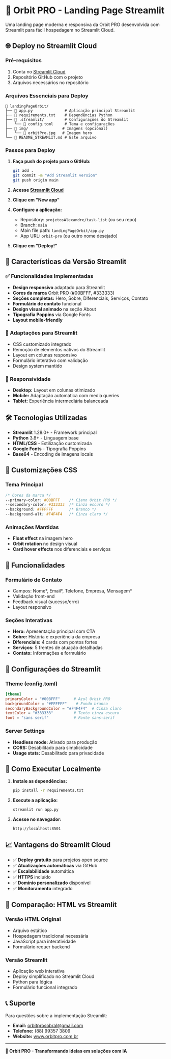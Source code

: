 # 🚀 Orbit PRO - Landing Page Streamlit

Uma landing page moderna e responsiva da Orbit PRO desenvolvida com Streamlit para fácil hospedagem no Streamlit Cloud.

## 🌐 Deploy no Streamlit Cloud

### Pré-requisitos

1. Conta no [Streamlit Cloud](https://streamlit.io/cloud)
2. Repositório GitHub com o projeto
3. Arquivos necessários no repositório

### Arquivos Essenciais para Deploy

```
📁 landingPageOrbit/
├── 📄 app.py              # Aplicação principal Streamlit
├── 📄 requirements.txt    # Dependências Python
├── 📁 .streamlit/         # Configurações do Streamlit
│   └── 📄 config.toml     # Tema e configurações
├── 📁 img/               # Imagens (opcional)
│   └── 📄 orbitPro.jpg   # Imagem hero
└── 📄 README_STREAMLIT.md # Este arquivo
```

### Passos para Deploy

1. **Faça push do projeto para o GitHub:**

   ```bash
   git add .
   git commit -m "Add Streamlit version"
   git push origin main
   ```

2. **Acesse [Streamlit Cloud](https://share.streamlit.io/)**

3. **Clique em "New app"**

4. **Configure a aplicação:**

   - Repository: `projetosAlexandre/task-list` (ou seu repo)
   - Branch: `main`
   - Main file path: `landingPageOrbit/app.py`
   - App URL: `orbit-pro` (ou outro nome desejado)

5. **Clique em "Deploy!"**

## 🎨 Características da Versão Streamlit

### ✅ Funcionalidades Implementadas

- **Design responsivo** adaptado para Streamlit
- **Cores da marca** Orbit PRO (#00BFFF, #333333)
- **Seções completas:** Hero, Sobre, Diferenciais, Serviços, Contato
- **Formulário de contato** funcional
- **Design visual animado** na seção About
- **Tipografia Poppins** via Google Fonts
- **Layout mobile-friendly**

### 🎯 Adaptações para Streamlit

- CSS customizado integrado
- Remoção de elementos nativos do Streamlit
- Layout em colunas responsivo
- Formulário interativo com validação
- Design system mantido

### 📱 Responsividade

- **Desktop:** Layout em colunas otimizado
- **Mobile:** Adaptação automática com media queries
- **Tablet:** Experiência intermediária balanceada

## 🛠️ Tecnologias Utilizadas

- **Streamlit** 1.28.0+ - Framework principal
- **Python** 3.8+ - Linguagem base
- **HTML/CSS** - Estilização customizada
- **Google Fonts** - Tipografia Poppins
- **Base64** - Encoding de imagens locais

## 🎨 Customizações CSS

### Tema Principal

```css
/* Cores da marca */
--primary-color: #00BFFF    /* Ciano Orbit PRO */
--secondary-color: #333333  /* Cinza escuro */
--background: #FFFFFF       /* Branco */
--background-alt: #F4F4F4   /* Cinza claro */
```

### Animações Mantidas

- **Float effect** na imagem hero
- **Orbit rotation** no design visual
- **Card hover effects** nos diferenciais e serviços

## 📧 Funcionalidades

### Formulário de Contato

- Campos: Nome*, Email*, Telefone, Empresa, Mensagem\*
- Validação front-end
- Feedback visual (sucesso/erro)
- Layout responsivo

### Seções Interativas

- **Hero:** Apresentação principal com CTA
- **Sobre:** História e experiência da empresa
- **Diferenciais:** 4 cards com pontos fortes
- **Serviços:** 5 frentes de atuação detalhadas
- **Contato:** Informações e formulário

## 🔧 Configurações do Streamlit

### Theme (config.toml)

```toml
[theme]
primaryColor = "#00BFFF"      # Azul Orbit PRO
backgroundColor = "#FFFFFF"    # Fundo branco
secondaryBackgroundColor = "#F4F4F4"  # Cinza claro
textColor = "#333333"         # Texto cinza escuro
font = "sans serif"           # Fonte sans-serif
```

### Server Settings

- **Headless mode:** Ativado para produção
- **CORS:** Desabilitado para simplicidade
- **Usage stats:** Desabilitado para privacidade

## 🚀 Como Executar Localmente

1. **Instale as dependências:**

   ```bash
   pip install -r requirements.txt
   ```

2. **Execute a aplicação:**

   ```bash
   streamlit run app.py
   ```

3. **Acesse no navegador:**
   ```
   http://localhost:8501
   ```

## 📈 Vantagens do Streamlit Cloud

- ✅ **Deploy gratuito** para projetos open source
- ✅ **Atualizações automáticas** via GitHub
- ✅ **Escalabilidade** automática
- ✅ **HTTPS** incluído
- ✅ **Domínio personalizado** disponível
- ✅ **Monitoramento** integrado

## 🔄 Comparação: HTML vs Streamlit

### Versão HTML Original

- Arquivo estático
- Hospedagem tradicional necessária
- JavaScript para interatividade
- Formulário requer backend

### Versão Streamlit

- Aplicação web interativa
- Deploy simplificado no Streamlit Cloud
- Python para lógica
- Formulário funcional integrado

## 📞 Suporte

Para questões sobre a implementação Streamlit:

- **Email:** orbitprosobral@gmail.com
- **Telefone:** (88) 99357 3809
- **Website:** www.orbitpro.com.br

---

**🎨 Orbit PRO - Transformando ideias em soluções com IA**
